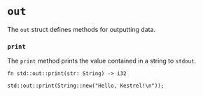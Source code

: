 # ```out```

The ```out``` struct defines methods for outputting data.

### ```print```
The ```print``` method prints the value contained in a string to ```stdout```.

```fn std::out::print(str: String) -> i32```

```
std::out::print(String::new("Hello, Kestrel!\n"));
```
